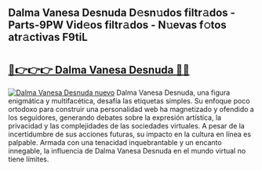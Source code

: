 ## Dalma Vanesa Desnuda D𝚎sn𝚞dos filtr𝚊dos - Parts-9PW Vid𝚎os filtr𝚊dos - N𝚞evas f𝚘tos atr𝚊ctivas F9tiL

# <h2><a href="http://mb16mci.tromn.icu/?c=Dalma+Vanesa+Desnuda">🔗👉👉👉 Dalma Vanesa Desnuda 🔗🔗</a></h2>

[![Dalma Vanesa Desnuda nuevo](https://i.imgur.com/pEAQMta.gif)](http://mb16mci.tromn.icu/?c=Dalma+Vanesa+Desnuda)
Dalma Vanesa Desnuda, una figura enigmática y multifacética, desafía las etiquetas simples. Su enfoque poco ortodoxo para construir una personalidad web ha magnetizado y ofendido a los seguidores, generando debates sobre la expresión artística, la privacidad y las complejidades de las sociedades virtuales. A pesar de la incertidumbre de sus acciones futuras, su impacto en la cultura en línea es palpable. Armada con una tenacidad inquebrantable y un encanto innegable, la influencia de Dalma Vanesa Desnuda en el mundo virtual no tiene límites.
